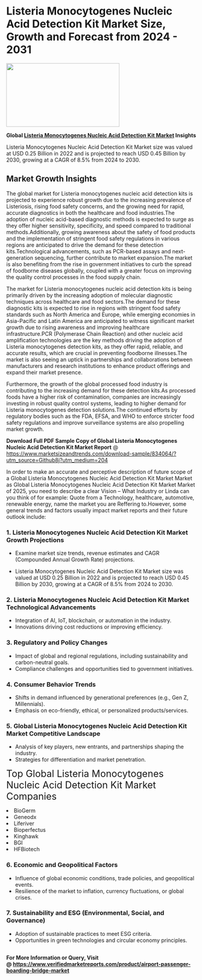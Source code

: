 <H1>Listeria Monocytogenes Nucleic Acid Detection Kit Market Size, Growth and Forecast from 2024 - 2031</H1><img class="aligncenter size-medium wp-image-584254" src="https://thirdeyenews.in/wp-content/uploads/2024/09/Global-Market-Research-300x168.jpeg" alt="" width="300" height="168" /><p><strong>Global&nbsp;<a href="https://www.marketsizeandtrends.com/download-sample/834064/?utm_source=Github8j?utm_medium=204">Listeria Monocytogenes Nucleic Acid Detection Kit Market</a> Insights</strong></p><p>Listeria Monocytogenes Nucleic Acid Detection Kit Market size was valued at USD 0.25 Billion in 2022 and is projected to reach USD 0.45 Billion by 2030, growing at a CAGR of 8.5% from 2024 to 2030.</p><p><h2>Market Growth Insights</h2> <p>The global market for Listeria monocytogenes nucleic acid detection kits is projected to experience robust growth due to the increasing prevalence of Listeriosis, rising food safety concerns, and the growing need for rapid, accurate diagnostics in both the healthcare and food industries.The adoption of nucleic acid-based diagnostic methods is expected to surge as they offer higher sensitivity, specificity, and speed compared to traditional methods.Additionally, growing awareness about the safety of food products and the implementation of stringent food safety regulations in various regions are anticipated to drive the demand for these detection kits.Technological advancements, such as PCR-based assays and next-generation sequencing, further contribute to market expansion.The market is also benefiting from the rise in government initiatives to curb the spread of foodborne diseases globally, coupled with a greater focus on improving the quality control processes in the food supply chain.</p> <p>The market for Listeria monocytogenes nucleic acid detection kits is being primarily driven by the increasing adoption of molecular diagnostic techniques across healthcare and food sectors.The demand for these diagnostic kits is expected to rise in regions with stringent food safety standards such as North America and Europe, while emerging economies in Asia-Pacific and Latin America are anticipated to witness significant market growth due to rising awareness and improving healthcare infrastructure.PCR (Polymerase Chain Reaction) and other nucleic acid amplification technologies are the key methods driving the adoption of Listeria monocytogenes detection kits, as they offer rapid, reliable, and accurate results, which are crucial in preventing foodborne illnesses.The market is also seeing an uptick in partnerships and collaborations between manufacturers and research institutions to enhance product offerings and expand their market presence.</p> <p>Furthermore, the growth of the global processed food industry is contributing to the increasing demand for these detection kits.As processed foods have a higher risk of contamination, companies are increasingly investing in robust quality control systems, leading to higher demand for Listeria monocytogenes detection solutions.The continued efforts by regulatory bodies such as the FDA, EFSA, and WHO to enforce stricter food safety regulations and improve surveillance systems are also propelling market growth.</p> <p><span class=""><strong>Download Full PDF Sample Copy of Global Listeria Monocytogenes Nucleic Acid Detection Kit Market Report</strong> @ <a href="https://www.marketsizeandtrends.com/download-sample/834064/?utm_source=Github8j?utm_medium=204" target="_blank">https://www.marketsizeandtrends.com/download-sample/834064/?utm_source=Github8j?utm_medium=204</a></span></p><p>In order to make an accurate and perceptive description of future scope of a Global&nbsp;Listeria Monocytogenes Nucleic Acid Detection Kit Market Market as Global&nbsp;Listeria Monocytogenes Nucleic Acid Detection Kit Market Market of 2025, you need to describe a clear Vision &ndash; What Industry or Linda can you think of for example: Quote from a Technology, healthcare, automotive, renewable energy, name the market you are Reffering to.However, some general trends and factors usually impact market reports and their future outlook include:</p><h3>1.&nbsp;<strong>Listeria Monocytogenes Nucleic Acid Detection Kit Market Growth Projections</strong></h3><ul><li>Examine market size trends, revenue estimates and CAGR (Compounded Annual Growth Rate) projections.</li><li><p>Listeria Monocytogenes Nucleic Acid Detection Kit Market size was valued at USD 0.25 Billion in 2022 and is projected to reach USD 0.45 Billion by 2030, growing at a CAGR of 8.5% from 2024 to 2030.</p></li></ul><h3>2.&nbsp;<strong>Listeria Monocytogenes Nucleic Acid Detection Kit Market Technological Advancements</strong></h3><ul><li>Integration of AI, IoT, blockchain, or automation in the industry.</li><li>Innovations driving cost reductions or improving efficiency.</li></ul><h3>3.&nbsp;<strong>Regulatory and Policy Changes</strong></h3><ul><li>Impact of global and regional regulations, including sustainability and carbon-neutral goals.</li><li>Compliance challenges and opportunities tied to government initiatives.</li></ul><h3>4.&nbsp;<strong>Consumer Behavior Trends</strong></h3><ul><li>Shifts in demand influenced by generational preferences (e.g., Gen Z, Millennials).</li><li>Emphasis on eco-friendly, ethical, or personalized products/services.</li></ul><h3>5.&nbsp;<strong>Global Listeria Monocytogenes Nucleic Acid Detection Kit Market Competitive Landscape</strong></h3><ul><li>Analysis of key players, new entrants, and partnerships shaping the industry.</li><li>Strategies for differentiation and market penetration.</li></ul><p data-pm-slice="1 1 []"><span style="color: inherit; font-family: inherit; font-size: 25px;">Top Global Listeria Monocytogenes Nucleic Acid Detection Kit Market Companies</span></p><div class="" data-test-id=""><p><li>BioGerm</li><li> Geneodx</li><li> Liferiver</li><li> Bioperfectus</li><li> Kinghawk</li><li> BGI</li><li> HFBiotech</li></p></div><h3>6.&nbsp;<strong>Economic and Geopolitical Factors</strong></h3><ul><li>Influence of global economic conditions, trade policies, and geopolitical events.</li><li>Resilience of the market to inflation, currency fluctuations, or global crises.</li></ul><h3>7.&nbsp;<strong>Sustainability and ESG (Environmental, Social, and Governance)</strong></h3><ul><li>Adoption of sustainable practices to meet ESG criteria.</li><li>Opportunities in green technologies and circular economy principles.</li></ul><h2><strong style="font-size: 14px;">For More Information or Query, Visit @&nbsp;</strong><a style="background-color: #ffffff; font-size: 14px;" href="https://www.marketsizeandtrends.com/report/listeria-monocytogenes-nucleic-acid-detection-kit-market/" target="_blank">https://www.verifiedmarketreports.com/product/airport-passenger-boarding-bridge-market</a></h2>